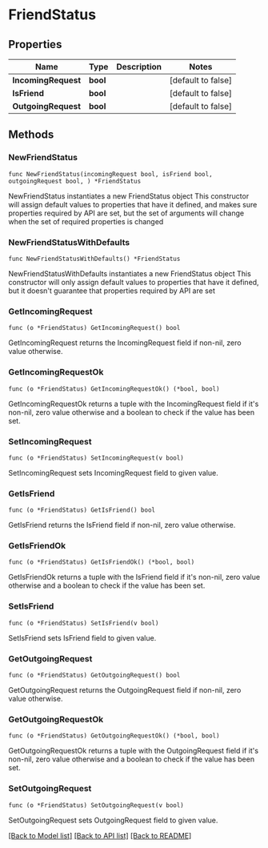 # FriendStatus

## Properties

Name | Type | Description | Notes
------------ | ------------- | ------------- | -------------
**IncomingRequest** | **bool** |  | [default to false]
**IsFriend** | **bool** |  | [default to false]
**OutgoingRequest** | **bool** |  | [default to false]

## Methods

### NewFriendStatus

`func NewFriendStatus(incomingRequest bool, isFriend bool, outgoingRequest bool, ) *FriendStatus`

NewFriendStatus instantiates a new FriendStatus object
This constructor will assign default values to properties that have it defined,
and makes sure properties required by API are set, but the set of arguments
will change when the set of required properties is changed

### NewFriendStatusWithDefaults

`func NewFriendStatusWithDefaults() *FriendStatus`

NewFriendStatusWithDefaults instantiates a new FriendStatus object
This constructor will only assign default values to properties that have it defined,
but it doesn't guarantee that properties required by API are set

### GetIncomingRequest

`func (o *FriendStatus) GetIncomingRequest() bool`

GetIncomingRequest returns the IncomingRequest field if non-nil, zero value otherwise.

### GetIncomingRequestOk

`func (o *FriendStatus) GetIncomingRequestOk() (*bool, bool)`

GetIncomingRequestOk returns a tuple with the IncomingRequest field if it's non-nil, zero value otherwise
and a boolean to check if the value has been set.

### SetIncomingRequest

`func (o *FriendStatus) SetIncomingRequest(v bool)`

SetIncomingRequest sets IncomingRequest field to given value.


### GetIsFriend

`func (o *FriendStatus) GetIsFriend() bool`

GetIsFriend returns the IsFriend field if non-nil, zero value otherwise.

### GetIsFriendOk

`func (o *FriendStatus) GetIsFriendOk() (*bool, bool)`

GetIsFriendOk returns a tuple with the IsFriend field if it's non-nil, zero value otherwise
and a boolean to check if the value has been set.

### SetIsFriend

`func (o *FriendStatus) SetIsFriend(v bool)`

SetIsFriend sets IsFriend field to given value.


### GetOutgoingRequest

`func (o *FriendStatus) GetOutgoingRequest() bool`

GetOutgoingRequest returns the OutgoingRequest field if non-nil, zero value otherwise.

### GetOutgoingRequestOk

`func (o *FriendStatus) GetOutgoingRequestOk() (*bool, bool)`

GetOutgoingRequestOk returns a tuple with the OutgoingRequest field if it's non-nil, zero value otherwise
and a boolean to check if the value has been set.

### SetOutgoingRequest

`func (o *FriendStatus) SetOutgoingRequest(v bool)`

SetOutgoingRequest sets OutgoingRequest field to given value.



[[Back to Model list]](../README.md#documentation-for-models) [[Back to API list]](../README.md#documentation-for-api-endpoints) [[Back to README]](../README.md)



